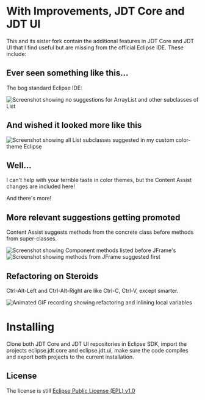 With Improvements, JDT Core and JDT UI
======================================

This and its sister fork contain the additional features in JDT Core and JDT UI that I find useful but are missing from the official Eclipse IDE. These include:

## Ever seen something like this...

The bog standard Eclipse IDE:

![Screenshot showing no suggestions for ArrayList and other subclasses of List](https://raw.github.com/Overruler/eclipse.jdt.core/master/subclasses_old.png)

## And wished it looked more like this

![Screenshot showing all List subclasses suggested in my custom color-theme Eclipse](https://raw.github.com/Overruler/eclipse.jdt.core/master/subclasses_new.png)

## Well...

I can't help with your terrible taste in color themes, but the Content Assist changes are included here!

And there's more!

## More relevant suggestions getting promoted

Content Assist suggests methods from the concrete class before methods from super-classes.

![Screenshot showing Component methods listed before JFrame's](https://raw.github.com/Overruler/eclipse.jdt.core/master/methods_old.png)
![Screenshot showing methods from JFrame suggested first](https://raw.github.com/Overruler/eclipse.jdt.core/master/methods_new.png)

## Refactoring on Steroids

Ctrl-Alt-Left and Ctrl-Alt-Right are like Ctrl-C, Ctrl-V, except smarter.

![Animated GIF recording showing refactoring and inlining local variables](https://raw.github.com/Overruler/eclipse.jdt.core/master/refactoring_2.gif)

# Installing

Clone both JDT Core and JDT UI repositories in Eclipse SDK, import the projects eclipse.jdt.core and eclipse.jdt.ui, make sure the code compiles and export both projects to the current installation.

License
-------

The license is still [Eclipse Public License (EPL) v1.0](http://wiki.eclipse.org/EPL)
